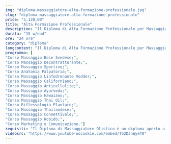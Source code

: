```yaml
---
img: "diploma-massaggiatore-alta-formazione-professionale.jpg"
slug: "diploma-massaggiatore-alta-formazione-professionale"
price: "5.120,00"
title: "Alta Formazione Professionale"
description: "Il Diploma di Alta Formazione Professionale per Massaggiatori è il percorso più completo per gli aspiranti alla professione di Massaggiatore. Comprende ben 13 tecniche di Massaggio più il corso di Anatomia Palpatoria, indispensabile per ogni buon massaggiatore e un corso di Marketing e Comunicazione, studiato appositamente per gli operatori del benessere, per massimizzare il ritorno del proprio investimento e spianare la strada al raggiungimento del proprio successo."
durata: "15 w/end"
ore: "24 ore"
category: "diploma"
longcontent: "Il Diploma di Alta Formazione Professionale per Massaggiatori è il percorso più completo per gli aspiranti alla professione di Massaggiatore. Comprende ben 13 tecniche di Massaggio più il corso di Anatomia Palpatoria, indispensabile per ogni buon massaggiatore e un corso di Marketing e Comunicazione, studiato appositamente per gli operatori del benessere, per massimizzare il ritorno del proprio investimento e spianare la strada al raggiungimento del proprio successo."
programma: [
"Corso Massaggio Base Svedese;",
"Corso Massaggio Decontratturante;",
"Corso Massaggio Sportivo;",
"Corso Anatomia Palpatoria;",
"Corso Massaggio Linfodrenante Vodder;",
"Corso Massaggio Californiano;",
"Corso Massaggio Anticellulite;",
"Corso Massaggio Ayurveda;",
"Corso Massaggio Hawaiano;",
"Corso Massaggio Thai Oil;",
"Corso Riflessologia Plantare;",
"Corso Massaggio Thailandese;",
"Corso Massaggio Connettivale;",
"Corso Massaggio Kobido;",
"Corso Marketing e Comunicazione."]
requisiti: "Il Diploma di Massaggiatore Olistico è un diploma aperto a tutti poichè completo e in grado di portare l' allievo con la passione per il mondo del benessere, anche totalmente a digiuno delle tecniche di massaggio, a diventare professionista."
videosrc: "https://www.youtube-nocookie.com/embed/T52DJnWyeT0"
---
```

